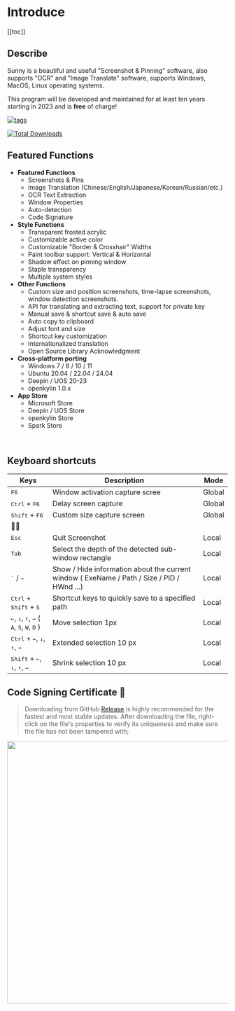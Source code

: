 # Introduce
[[toc]]

## Describe
Sunny is a beautiful and useful "Screenshot & Pinning" software, also supports "OCR" and "Image Translate" software, supports Windows, MacOS, Linux operating systems.

This program will be developed and maintained for at least ten years starting in 2023 and is **free** of charge!

[<img src="https://img.shields.io/github/release/XMuli/SunnyPages.svg?label=version" alt="tags"/>](https://github.com/XMuli/SunnyPages/releases)

[<img src="https://img.shields.io/github/downloads/XMuli/SunnyPages/total" alt="Total Downloads" />](https://github.com/XMuli/SunnyPages/releases)


## Featured Functions

- **Featured Functions**
  - Screenshots & Pins
  - Image Translation (Chinese/English/Japanese/Korean/Russian/etc.)
  - OCR Text Extraction
  - Window Properties
  - Auto-detection
  - Code Signature
- **Style Functions**
  - Transparent frosted acrylic
  - Customizable active color
  - Customizable "Border & Crosshair" Widths
  - Paint toolbar support: Vertical & Horizontal
  - Shadow effect on pinning window
  - Staple transparency
  - Multiple system styles
- **Other Functions**
  - Custom size and position screenshots, time-lapse screenshots, window detection screenshots.
  - API for translating and extracting text, support for private key
  - Manual save & shortcut save & auto save
  - Auto copy to clipboard
  - Adjust font and size
  - Shortcut key customization
  - Internationalized translation
  - Open Source Library Acknowledgment
- **Cross-platform porting**
  - Windows 7 / 8 / 10 / 11
  - Ubuntu 20.04 / 22.04 / 24.04
  - Deepin / UOS 20-23
  - openkylin 1.0.x
- **App Store**
  - Microsoft Store 
  - Deepin / UOS Store 
  - openkylin Store
  - Spark Store

<br>

## Keyboard shortcuts

| Keys                                                         | Description                                                  | Mode   |
| ------------------------------------------------------------ | ------------------------------------------------------------ | ------ |
| <kbd>F6</kbd>                                                | Window activation capture scree                              | Global |
| <kbd>Ctrl</kbd> + <kbd>F6</kbd>                              | Delay screen capture                                         | Global |
| <kbd>Shift</kbd> + <kbd>F6</kbd>                             | Custom size capture screen                                   | Global |
| 🐱‍🐉                                                           |                                                              |        |
| <kbd>Esc</kbd>                                               | Quit Screenshot                                              | Local  |
| <kbd>Tab</kbd>                                               | Select the depth of the detected sub-window rectangle        | Local  |
| <kbd>`</kbd> / <kbd>~</kbd>                                  | Show / Hide information about the current window ( ExeName / Path / Size / PID / HWnd ...) | Local  |
| <kbd>Ctrl</kbd> + <kbd>Shift</kbd> + <kbd>S</kbd>            | Shortcut keys to quickly save to a specified path            | Local  |
| <kbd>←</kbd>, <kbd>↓</kbd>, <kbd>↑</kbd>, <kbd>→</kbd> ( <kbd>A</kbd>, <kbd>S</kbd>, <kbd>W</kbd>, <kbd>D</kbd> ) | Move selection 1px                                           | Local  |
| <kbd>Ctrl</kbd> + <kbd>←</kbd>, <kbd>↓</kbd>, <kbd>↑</kbd>, <kbd>→</kbd> | Extended selection 10 px                                     | Local  |
| <kbd>Shift</kbd> + <kbd>←</kbd>, <kbd>↓</kbd>, <kbd>↑</kbd>, <kbd>→</kbd> | Shrink selection 10 px                                       | Local  |

## Code Signing Certificate 🎉
> Downloading from GitHub [Release](https://github.com/XMuli/SunnyPages/releases) is highly recommended for the fastest and most stable updates. After downloading the file, right-click on the file's properties to verify its uniqueness and make sure the file has not been tampered with;

<img src="https://fastly.jsdelivr.net/gh/XMuli/xmuliPic@pic/2024/202402010109545.png" width="600"/>
